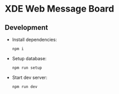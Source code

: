 # XDE Web Message Board

## Development

- Install dependencies:

  ```sh
  npm i
  ```

- Setup database:

  ```sh
  npm run setup
  ```

- Start dev server:
  ```sh
  npm run dev
  ```
